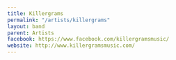 ```yaml
---
title: Killergrams
permalink: "/artists/killergrams"
layout: band
parent: Artists
facebook: https://www.facebook.com/killergramsmusic/
website: http://www.killergramsmusic.com/
---
```


